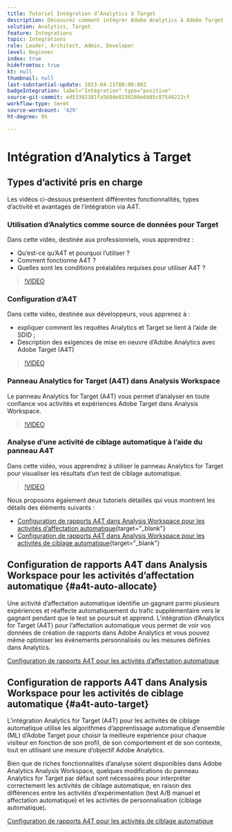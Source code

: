 ```yaml
---
title: Tutoriel Intégration d’Analytics à Target
description: Découvrez comment intégrer Adobe Analytics à Adobe Target.
solution: Analytics, Target
feature: Integrations
topic: Integrations
role: Leader, Architect, Admin, Developer
level: Beginner
index: true
hidefromtoc: true
kt: null
thumbnail: null
last-substantial-update: 2023-04-11T00:00:00Z
badgeIntegration: label="Intégration" type="positive"
source-git-commit: ed53392381fa568de8230288e6b85c87540222cf
workflow-type: tm+mt
source-wordcount: '429'
ht-degree: 0%

---
```



# Intégration d’Analytics à Target


## Types d’activité pris en charge

Les vidéos ci-dessous présentent différentes fonctionnalités, types d’activité et avantages de l’intégration via A4T.

### Utilisation d’Analytics comme source de données pour Target

Dans cette vidéo, destinée aux professionnels, vous apprendrez :

* Qu’est-ce qu’A4T et pourquoi l’utiliser ?
* Comment fonctionne A4T ?
* Quelles sont les conditions préalables requises pour utiliser A4T ?

>[!VIDEO](https://video.tv.adobe.com/v/17384/?quality=12&learn=on)

### Configuration d’A4T

Dans cette vidéo, destinée aux développeurs, vous apprenez à :

* expliquer comment les requêtes Analytics et Target se lient à l’aide de SDID ;
* Description des exigences de mise en oeuvre d’Adobe Analytics avec Adobe Target (A4T)

>[!VIDEO](https://video.tv.adobe.com/v/35146/?quality=12&learn=on)

### Panneau Analytics for Target (A4T) dans Analysis Workspace

Le panneau Analytics for Target (A4T) vous permet d’analyser en toute confiance vos activités et expériences Adobe Target dans Analysis Workspace.

>[!VIDEO](https://video.tv.adobe.com/v/37247/?quality=12&learn=on)

### Analyse d’une activité de ciblage automatique à l’aide du panneau A4T

Dans cette vidéo, vous apprendrez à utiliser le panneau Analytics for Target pour visualiser les résultats d’un test de ciblage automatique.

>[!VIDEO](https://video.tv.adobe.com/v/333270/?quality=12&learn=on)

Nous proposons également deux tutoriels détaillés qui vous montrent les détails des éléments suivants :
* [Configuration de rapports A4T dans Analysis Workspace pour les activités d’affectation automatique](https://experienceleague.adobe.com/docs/target-learn/tutorials/integrations/set-up-a4t-reports-in-analysis-workspace-for-auto-allocate-activities.html?lang=en){target="_blank"}
* [Configuration de rapports A4T dans Analysis Workspace pour les activités de ciblage automatique](https://experienceleague.adobe.com/docs/target-learn/tutorials/integrations/set-up-a4t-reports-in-analysis-workspace-for-auto-target-activities.html?lang=en){target="_blank"}

## Configuration de rapports A4T dans Analysis Workspace pour les activités d’affectation automatique {#a4t-auto-allocate}

Une activité d’affectation automatique identifie un gagnant parmi plusieurs expériences et réaffecte automatiquement du trafic supplémentaire vers le gagnant pendant que le test se poursuit et apprend. L’intégration d’Analytics for Target (A4T) pour l’affectation automatique vous permet de voir vos données de création de rapports dans Adobe Analytics et vous pouvez même optimiser les événements personnalisés ou les mesures définies dans Analytics.

<a href="https://experienceleague.adobe.com/docs/target-learn/tutorials/integrations/set-up-a4t-reports-in-analysis-workspace-for-auto-allocate-activities.html" class="spectrum-Button spectrum-Button--primary spectrum-Button--sizeM" target="_blank">
  <span class="spectrum-Button-label has-no-wrap has-text-weight-bold">Configuration de rapports A4T pour les activités d’affectation automatique</span>
</a>

## Configuration de rapports A4T dans Analysis Workspace pour les activités de ciblage automatique {#a4t-auto-target}

L’intégration Analytics for Target (A4T) pour les activités de ciblage automatique utilise les algorithmes d’apprentissage automatique d’ensemble (ML) d’Adobe Target pour choisir la meilleure expérience pour chaque visiteur en fonction de son profil, de son comportement et de son contexte, tout en utilisant une mesure d’objectif Adobe Analytics.

Bien que de riches fonctionnalités d’analyse soient disponibles dans Adobe Analytics Analysis Workspace, quelques modifications du panneau Analytics for Target par défaut sont nécessaires pour interpréter correctement les activités de ciblage automatique, en raison des différences entre les activités d’expérimentation (test A/B manuel et affectation automatique) et les activités de personnalisation (ciblage automatique).

<a href="https://experienceleague.adobe.com/docs/target-learn/tutorials/integrations/set-up-a4t-reports-in-analysis-workspace-for-auto-target-activities.html" class="spectrum-Button spectrum-Button--primary spectrum-Button--sizeM" target="_blank">
  <span class="spectrum-Button-label has-no-wrap has-text-weight-bold">Configuration de rapports A4T pour les activités de ciblage automatique</span>
</a>